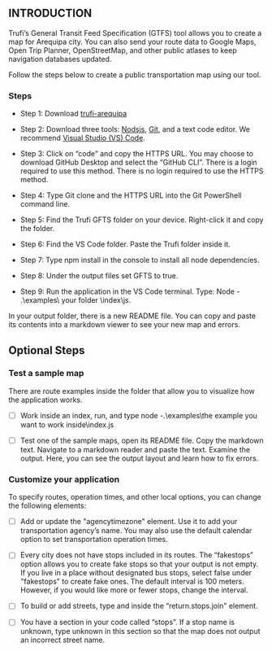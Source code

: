 ## INTRODUCTION 

Trufi’s General Transit Feed Specification (GTFS) tool allows you to create a map for Arequipa city. You can also send your route data to Google Maps, Open Trip Planner, OpenStreetMap, and other public atlases to keep navigation databases updated. 

Follow the steps below to create a public transportation map using our tool.

### Steps 

+ Step 1:  Download [trufi-arequipa](https://github.com/trufi-association/trufi-arequipa)

+ Step 2: Download three tools: [Nodsjs](https://nodejs.org/en), [Git]( https://github.com/git-guides/install-git), and a text code editor. We recommend [Visual Studio (VS) Code]( https://code.visualstudio.com/).

+ Step 3: Click on “code” and copy the HTTPS URL. 
You may choose to download GitHub Desktop and select the “GitHub CLI”. 
There is a login required to use this method. There is no login required to use the HTTPS method.
 
+ Step 4: Type Git clone and the HTTPS URL into the Git PowerShell command line.
 
+ Step 5: Find the Trufi GFTS folder on your device. Right-click it and copy the folder.

+ Step 6: Find the VS Code folder. Paste the Trufi folder inside it.
 
+ Step 7: Type npm install in the console to install all node dependencies.

+ Step 8: Under the output files set GFTS to true.

+ Step 9: Run the application in the VS Code terminal. Type: Node - .\examples\ your folder \index\js. 

In your output folder, there is a new README file. You can copy and paste its contents into a markdown viewer to see your new map and errors. 


## Optional Steps 

### Test a sample map

There are route examples inside the folder that allow you to visualize how the application works. 

- [ ] Work inside an index, run, and type node -.\examples\the example you want to work inside\index.js
 
- [ ] Test one of the sample maps, open its README file. Copy the markdown text. 
Navigate to a markdown reader and paste the text. Examine the output. 
Here, you can see the output layout and learn how to fix errors.

### Customize your application
 
To specify routes, operation times, and other local options, you can change the following elements:

- [ ] Add or update the "agencytimezone" element. Use it to add your transportation agency’s name. You may also use the default calendar option to set transportation operation times.

- [ ] Every city does not have stops included in its routes. The “fakestops” option allows you to create fake stops so that your output is not empty. If you live in a place without designated bus stops, select false under "fakestops" to create fake ones. The default interval is 100 meters. However, if you would like more or fewer stops, change the interval. 
 
- [ ] To build or add streets, type and inside the “return.stops.join" element.

- [ ] You have a section in your code called “stops”. If a stop name is unknown, type unknown in this section so that the map does not output an incorrect street name. 
